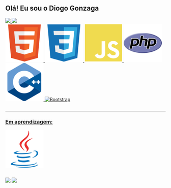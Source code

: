 ## Olá! Eu sou o Diogo Gonzaga

<table>
  <a href="https://github.com/leehxd">
  <img height="180em" src="https://github-readme-stats.vercel.app/api?username=diogogonzaga&show_icons=true&theme=tokyonight&include_all_commits=true&count_private=true"/>
  <img height="180em" src="https://github-readme-stats.vercel.app/api/top-langs/?username=diogogonzaga&layout=compact&langs_count=6&theme=tokyonight"/>
    <br>
  <img src="https://raw.githubusercontent.com/devicons/devicon/master/icons/html5/html5-original.svg" width="120" alt="HTML5">
  <img src="https://raw.githubusercontent.com/devicons/devicon/master/icons/css3/css3-original.svg" width="120" alt="CSS3">
  <img src="https://raw.githubusercontent.com/devicons/devicon/master/icons/javascript/javascript-plain.svg" width="120" alt="JavaScript">
  <img src="https://raw.githubusercontent.com/devicons/devicon/master/icons/php/php-original.svg" width="120" alt="PHP">
  <img <img alt="C++" src="https://raw.githubusercontent.com/devicons/devicon/master/icons/cplusplus/cplusplus-original.svg" width="120" alt="C++">
  <img src="https://img.icons8.com/color/2x/bootstrap.png" width="120" alt="Bootstrap">
</table>

---

### Em aprendizagem:

<div style="display: flex; align-items: center; gap: 10px;">
  <img alt="Java" width="120" src="https://raw.githubusercontent.com/devicons/devicon/master/icons/java/java-original.svg">
</div>

##
<div>
  <a href="https://www.instagram.com/dgzin_gz/" target="_blank"><img src="https://img.shields.io/badge/-Instagram-%23E4405F?style=for-the-badge&logo=instagram&logoColor=white" target="_blank"></a>
  <a href = "mailto:diogodgonzaga@gmail.com"><img src="https://img.shields.io/badge/-Gmail-%23333?style=for-the-badge&logo=gmail&logoColor=white" target="_blank"></a>
  
</div>
